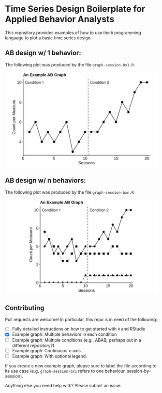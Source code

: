 # Time Series Design Boilerplate for Applied Behavior Analysts

This repository provides examples of how to use the `R` programming language to plot a basic time series design.

## AB design w/ 1 behavior:

The following plot was produced by the file `graph-session-bx1.R`:

![example AB design plot](https://github.com/harleylang/aba-itsd-ab/blob/main/graph-session-bx1.png?raw=true)

## AB design w/ n behaviors:

The following plot was produced by the file `graph-session-bxn.R`:

![example AB design plot](https://github.com/harleylang/aba-itsd-ab/blob/main/graph-session-bxn.png?raw=true)

## Contributing
Pull requests are welcome! In particular, this repo is in need of the following:
* [ ] Fully detailed instructions on how to get started with `R` and RStudio.
* [x] Example graph: Multiple behaviors in each condition
* [ ] Example graph: Multiple conditions (e.g., ABAB; perhaps put in a different repository?)
* [ ] Example graph: Continuous x-axis
* [ ] Example graph: With optional legend.

If you create a new example graph, please sure to label the file according to its use case (e.g, `graph-session-bx1` refers to one behaviour, session-by-session).

Anything else you need help with? Please submit an issue.
